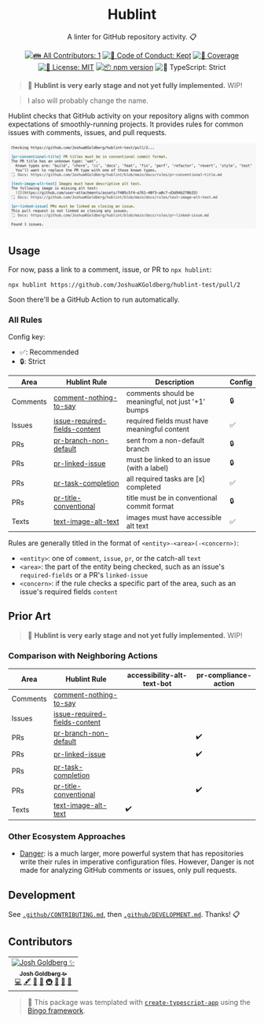<h1 align="center">Hublint</h1>

<p align="center">
	A linter for GitHub repository activity.
	📋
</p>

<p align="center">
	<!-- prettier-ignore-start -->
	<!-- ALL-CONTRIBUTORS-BADGE:START - Do not remove or modify this section -->
	<a href="#contributors" target="_blank"><img alt="👪 All Contributors: 1" src="https://img.shields.io/badge/%F0%9F%91%AA_all_contributors-1-21bb42.svg" /></a>
<!-- ALL-CONTRIBUTORS-BADGE:END -->
	<!-- prettier-ignore-end -->
	<a href="https://github.com/JoshuaKGoldberg/hublint/blob/main/.github/CODE_OF_CONDUCT.md" target="_blank"><img alt="🤝 Code of Conduct: Kept" src="https://img.shields.io/badge/%F0%9F%A4%9D_code_of_conduct-kept-21bb42" /></a>
	<a href="https://codecov.io/gh/JoshuaKGoldberg/hublint" target="_blank"><img alt="🧪 Coverage" src="https://img.shields.io/codecov/c/github/JoshuaKGoldberg/hublint?label=%F0%9F%A7%AA%20coverage" /></a>
	<a href="https://github.com/JoshuaKGoldberg/hublint/blob/main/LICENSE.md" target="_blank"><img alt="📝 License: MIT" src="https://img.shields.io/badge/%F0%9F%93%9D_license-MIT-21bb42.svg" /></a>
	<a href="http://npmjs.com/package/hublint" target="_blank"><img alt="📦 npm version" src="https://img.shields.io/npm/v/hublint?color=21bb42&label=%F0%9F%93%A6%20npm" /></a>
	<img alt="💪 TypeScript: Strict" src="https://img.shields.io/badge/%F0%9F%92%AA_typescript-strict-21bb42.svg" />
</p>

> 🚨 **Hublint is very early stage and not yet fully implemented.**
> WIP!

> I also will probably change the name.

Hublint checks that GitHub activity on your repository aligns with common expectations of smoothly-running projects.
It provides rules for common issues with comments, issues, and pull requests.

![Screenshot of colored output from hublint: see docs/screenshot-text.txt for text. Blue rule names, yellow high-level descriptions, gray docs links, red '3' in the last line.](docs/screenshot.png)

## Usage

For now, pass a link to a comment, issue, or PR to `npx hublint`:

```shell
npx hublint https://github.com/JoshuaKGoldberg/hublint-test/pull/2
```

Soon there'll be a GitHub Action to run automatically.

### All Rules

Config key:

- ✅: Recommended
- 🔒: Strict

| Area     | Hublint Rule                                                             | Description                                        | Config |
| -------- | ------------------------------------------------------------------------ | -------------------------------------------------- | ------ |
| Comments | [comment-nothing-to-say](./docs/comment-nothing-to-say.md)               | comments should be meaningful, not just '+1' bumps | 🔒     |
| Issues   | [issue-required-fields-content](./docs/issue-required-fields-content.md) | required fields must have meaningful content       | ✅     |
| PRs      | [pr-branch-non-default](./docs/pr-branch-non-default.md)                 | sent from a non-default branch                     | 🔒     |
| PRs      | [pr-linked-issue](./docs/pr-linked-issue.md)                             | must be linked to an issue (with a label)          | 🔒     |
| PRs      | [pr-task-completion](./docs/pr-task-completion.md)                       | all required tasks are [x] completed               | ✅     |
| PRs      | [pr-title-conventional](./docs/pr-title-conventional.md)                 | title must be in conventional commit format        | 🔒     |
| Texts    | [text-image-alt-text](./docs/text-image-alt-text.md)                     | images must have accessible alt text               | ✅     |

Rules are generally titled in the format of `<entity>-<area>(-<concern>)`:

- `<entity>`: one of `comment`, `issue`, `pr`, or the catch-all `text`
- `<area>`: the part of the entity being checked, such as an issue's `required-fields` or a PR's `linked-issue`
- `<concern>`: if the rule checks a specific part of the area, such as an issue's required fields `content`

## Prior Art

> 🚨 **Hublint is very early stage and not yet fully implemented.**
> WIP!

### Comparison with Neighboring Actions

| Area     | Hublint Rule                                                             | accessibility-alt-text-bot | pr-compliance-action |
| -------- | ------------------------------------------------------------------------ | -------------------------- | -------------------- |
| Comments | [comment-nothing-to-say](./docs/comment-nothing-to-say.md)               |                            |                      |
| Issues   | [issue-required-fields-content](./docs/issue-required-fields-content.md) |                            |                      |
| PRs      | [pr-branch-non-default](./docs/pr-branch-non-default.md)                 |                            | ✔️                   |
| PRs      | [pr-linked-issue](./docs/pr-linked-issue.md)                             |                            | ✔️                   |
| PRs      | [pr-task-completion](./docs/pr-task-completion.md)                       |                            |                      |
| PRs      | [pr-title-conventional](./docs/pr-title-conventional.md)                 |                            | ✔️                   |
| Texts    | [text-image-alt-text](./docs/text-image-alt-text.md)                     | ✔️                         |                      |

### Other Ecosystem Approaches

- [Danger](https://danger.systems): is a much larger, more powerful system that has repositories write their rules in imperative configuration files.
  However, Danger is not made for analyzing GitHub comments or issues, only pull requests.

## Development

See [`.github/CONTRIBUTING.md`](./.github/CONTRIBUTING.md), then [`.github/DEVELOPMENT.md`](./.github/DEVELOPMENT.md).
Thanks! 📋

## Contributors

<!-- spellchecker: disable -->
<!-- ALL-CONTRIBUTORS-LIST:START - Do not remove or modify this section -->
<!-- prettier-ignore-start -->
<!-- markdownlint-disable -->
<table>
  <tbody>
    <tr>
      <td align="center"><a href="http://www.joshuakgoldberg.com"><img src="https://avatars.githubusercontent.com/u/3335181?v=4?s=100" width="100px;" alt="Josh Goldberg ✨"/><br /><sub><b>Josh Goldberg ✨</b></sub></a><br /><a href="https://github.com/JoshuaKGoldberg/hublint/commits?author=JoshuaKGoldberg" title="Code">💻</a> <a href="#content-JoshuaKGoldberg" title="Content">🖋</a> <a href="https://github.com/JoshuaKGoldberg/hublint/commits?author=JoshuaKGoldberg" title="Documentation">📖</a> <a href="#ideas-JoshuaKGoldberg" title="Ideas, Planning, & Feedback">🤔</a> <a href="#infra-JoshuaKGoldberg" title="Infrastructure (Hosting, Build-Tools, etc)">🚇</a> <a href="#maintenance-JoshuaKGoldberg" title="Maintenance">🚧</a> <a href="#projectManagement-JoshuaKGoldberg" title="Project Management">📆</a> <a href="#tool-JoshuaKGoldberg" title="Tools">🔧</a></td>
    </tr>
  </tbody>
</table>

<!-- markdownlint-restore -->
<!-- prettier-ignore-end -->

<!-- ALL-CONTRIBUTORS-LIST:END -->
<!-- spellchecker: enable -->

> 💝 This package was templated with [`create-typescript-app`](https://github.com/JoshuaKGoldberg/create-typescript-app) using the [Bingo framework](https://create.bingo).
